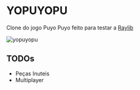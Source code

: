 # YOPUYOPU

Clone do jogo Puyo Puyo feito para testar a [Raylib](https://github.com/raysan5/raylib)

![yopuyopu](https://user-images.githubusercontent.com/100252586/158835971-ae9655a8-c7f0-4547-a8eb-47af5c4e9985.png)

## TODOs

 * Peças Inuteis
 * Multiplayer

